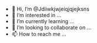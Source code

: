 - 👋 Hi, I’m @Jdiiwkjwjeiqjqjejksns
- 👀 I’m interested in ...
- 🌱 I’m currently learning ...
- 💞️ I’m looking to collaborate on ...
- 📫 How to reach me ...

<!---
Jdiiwkjwjeiqjqjejksns/Jdiiwkjwjeiqjqjejksns is a ✨ special ✨ repository because its `README.md` (this file) appears on your GitHub profile.
You can click the Preview link to take a look at your changes.
--->

